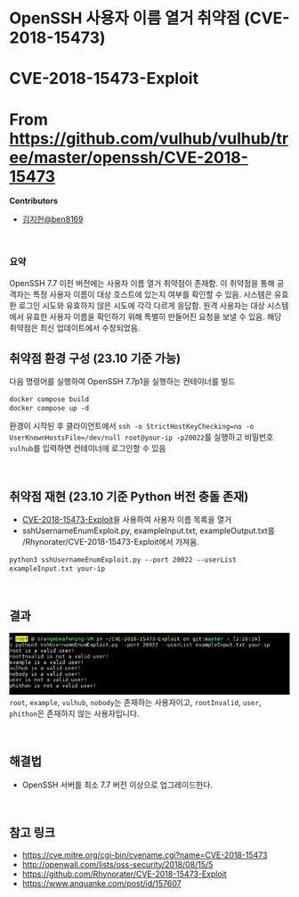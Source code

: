 # OpenSSH 사용자 이름 열거 취약점 (CVE-2018-15473)
# CVE-2018-15473-Exploit
# From https://github.com/vulhub/vulhub/tree/master/openssh/CVE-2018-15473

**Contributors**
-   [김지헌@ben8169](https://github.com/ben8169)

<br/>

### 요약
OpenSSH 7.7 이전 버전에는 사용자 이름 열거 취약점이 존재함. 이 취약점을 통해 공격자는 특정 사용자 이름이 대상 호스트에 있는지 여부를 확인할 수 있음. 시스템은 유효한 로그인 시도와 유효하지 않은 시도에 각각 다르게 응답함. 원격 사용자는 대상 시스템에서 유효한 사용자 이름을 확인하기 위해 특별히 만들어진 요청을 보낼 수 있음. 해당 취약점은 최신 업데이트에서 수정되었음.


## 취약점 환경 구성 (23.10 기준 가능)

다음 명령어를 실행하여 OpenSSH 7.7p1을 실행하는 컨테이너를 빌드

```
docker compose build
docker compose up -d
```

환경이 시작된 후 클라이언트에서 `ssh -o StrictHostKeyChecking=no -o UserKnownHostsFile=/dev/null root@your-ip -p20022`를 실행하고 비밀번호 `vulhub`를 입력하면 컨테이너에 로그인할 수 있음

<br/>

## 취약점 재현 (23.10 기준 Python 버전 충돌 존재)

- [CVE-2018-15473-Exploit](https://github.com/Rhynorater/CVE-2018-15473-Exploit)을 사용하여 사용자 이름 목록을 열거
- sshUsernameEnumExploit.py, exampleInput.txt, exampleOutput.txt를 /Rhynorater/CVE-2018-15473-Exploit에서 가져옴.

```
python3 sshUsernameEnumExploit.py --port 20022 --userList exampleInput.txt your-ip
```

<br/>

## 결과

![](result.png)
`root`, `example`, `vulhub`, `nobody`는 존재하는 사용자이고, `rootInvalid`, `user`, `phithon`은 존재하지 않는 사용자입니다.

<br/>

## 해결법
- OpenSSH 서버를 최소 7.7 버전 이상으로 업그레이드한다.

<br/>

## 참고 링크

- https://cve.mitre.org/cgi-bin/cvename.cgi?name=CVE-2018-15473
- http://openwall.com/lists/oss-security/2018/08/15/5
- https://github.com/Rhynorater/CVE-2018-15473-Exploit
- https://www.anquanke.com/post/id/157607
